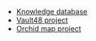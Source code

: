 - [Knowledge database](https://github.com/muerwre/knowledge-db)
- [Vault48 project](https://github.com/muerwre/vault-frontend)
- [Orchid map project](https://github.com/muerwre/orchidmap-front)
